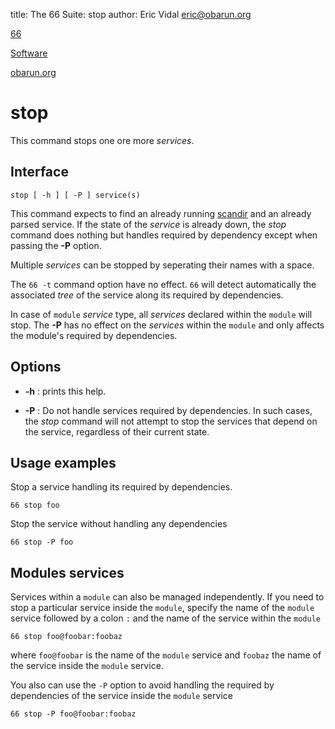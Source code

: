 title: The 66 Suite: stop
author: Eric Vidal <eric@obarun.org>

[66](index.html)

[Software](https://web.obarun.org/software)

[obarun.org](https://web.obarun.org)

# stop

This command stops one ore more *services*.

## Interface

```
stop [ -h ] [ -P ] service(s)
```

This command expects to find an already running [scandir](scandir.html) and an already parsed service. If the state of the *service* is already down, the *stop* command does nothing but handles required by dependency except when passing the **-P** option.

Multiple *services* can be stopped by seperating their names with a space.

The `66 -t` command option have no effect. `66` will detect automatically the associated *tree* of the service along its required by dependencies.

In case of `module` *service* type, all *services* declared within the `module` will stop. The **-P** has no effect on the *services* within the `module` and only affects the module's required by dependencies.

## Options

- **-h** : prints this help.

- **-P** : Do not handle services required by dependencies. In such cases, the *stop* command will not attempt to stop the services that depend on the service, regardless of their current state.

## Usage examples

Stop a service handling its required by dependencies.
```
66 stop foo
```

Stop the service without handling any dependencies
```
66 stop -P foo
```

## Modules services

Services within a `module` can also be managed independently. If you need to stop a particular service inside the `module`, specify the name of the `module` service followed by a colon `:` and the name of the service within the `module`

```
66 stop foo@foobar:foobaz
```

where `foo@foobar` is the name of the `module` service and `foobaz` the name of the service inside the `module` service.

You also can use the `-P` option to avoid handling the required by dependencies of the service inside the `module` service

```
66 stop -P foo@foobar:foobaz
```
